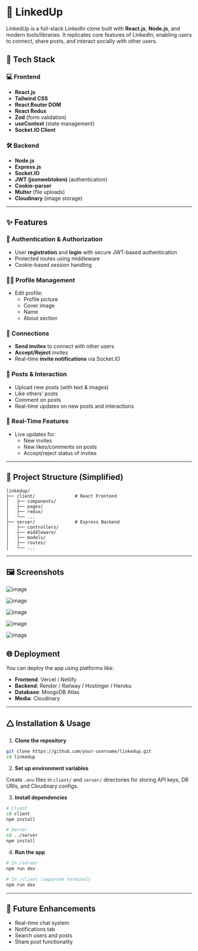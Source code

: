 # 🔗 LinkedUp

LinkedUp is a full-stack LinkedIn clone built with **React.js**, **Node.js**, and modern tools/libraries. It replicates core features of LinkedIn, enabling users to connect, share posts, and interact socially with other users.

## 🚀 Tech Stack

### 💻 Frontend
- **React.js**
- **Tailwind CSS**
- **React Router DOM**
- **React Redux**
- **Zod** (form validation)
- **useContext** (state management)
- **Socket.IO Client**

### 🛠 Backend
- **Node.js**
- **Express.js**
- **Socket.IO**
- **JWT (jsonwebtoken)** (authentication)
- **Cookie-parser**
- **Multer** (file uploads)
- **Cloudinary** (image storage)

---

## ✨ Features

### 👤 Authentication & Authorization
- User **registration** and **login** with secure JWT-based authentication
- Protected routes using middleware
- Cookie-based session handling

### 🧑‍💼 Profile Management
- Edit profile:
  - Profile picture
  - Cover image
  - Name
  - About section

### 🤝 Connections
- **Send invites** to connect with other users
- **Accept/Reject** invites
- Real-time **invite notifications** via Socket.IO

### 📝 Posts & Interaction
- Upload new posts (with text & images)
- Like others’ posts
- Comment on posts
- Real-time updates on new posts and interactions

### 📡 Real-Time Features
- Live updates for:
  - New invites
  - New likes/comments on posts
  - Accept/reject status of invites

---

## 📁 Project Structure (Simplified)

```
linkedup/
├── client/               # React Frontend
│   ├── components/
│   ├── pages/
│   ├── redux/
│   └── ...
├── server/               # Express Backend
│   ├── controllers/
│   ├── middleware/
│   ├── models/
│   ├── routes/
│   └── ...
```

---

## 🖼️ Screenshots
![image](https://github.com/user-attachments/assets/aecedb67-a650-4879-9237-09efe27476a1)

![image](https://github.com/user-attachments/assets/b81d48aa-85de-421d-bd63-66e8a19129e7)

![image](https://github.com/user-attachments/assets/60cf7d07-6aba-4bbb-849a-82b23bf5c0ed)

![image](https://github.com/user-attachments/assets/5138192c-89cd-43a2-b98b-d1382c6ceca4)

![image](https://github.com/user-attachments/assets/c3aca731-bc97-4efd-8a47-70f80077f786)


## 🌐 Deployment

You can deploy the app using platforms like:
- **Frontend**: Vercel / Netlify
- **Backend**: Render / Railway / Hostinger / Heroku
- **Database**: MongoDB Atlas
- **Media**: Cloudinary

---

## 🛆 Installation & Usage

1. **Clone the repository**

```bash
git clone https://github.com/your-username/linkedup.git
cd linkedup
```

2. **Set up environment variables**

Create `.env` files in `client/` and `server/` directories for storing API keys, DB URIs, and Cloudinary configs.

3. **Install dependencies**

```bash
# Client
cd client
npm install

# Server
cd ../server
npm install
```

4. **Run the app**

```bash
# In /server
npm run dev

# In /client (separate terminal)
npm run dev
```

---

## 🧪 Future Enhancements
- Real-time chat system
- Notifications tab
- Search users and posts
- Share post functionality


